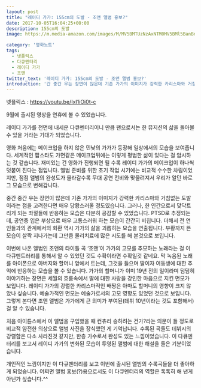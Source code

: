 ```yaml
---
layout: post
title: "레이디 가가: 155cm의 도발 - 조앤 앨범 홍보?"
date: 2017-10-05T16:04:25+00:00
description: 155cm의 도발
image: https://m.media-amazon.com/images/M/MV5BMTUzNzAxNTM0MV5BMl5BanBnXkFtZTgwODE1NzMzMzI@._V1_SY1000_CR0,0,674,1000_AL_.jpg

category: '영화노트'  
tags: 
  - 넷플릭스
  - 다큐멘터리
  - 레이디 가가
  - 조앤
twitter_text: '레이디 가가: 155cm의 도발 - 조앤 앨범 홍보?'
introduction: '간 중간 우는 장면이 많은데 기존 가가의 이미지가 강력한 카리스마와 거침없는 도발이라는 점을 고려한다면 매우 당황스러울 정도였습니다.'
---
```


넷플릭스 : <https://youtu.be/IxI1iOi0t-c>
  
9월에 출시된 영상을 연휴에 볼 수 있었습니다.
  
레이디 가가를 전면에 내세운 다큐멘터리이니 만큼 팬으로서는 한 뮤지션의 삶을 돌아볼 수 있을 거라는 기대가 되었습니다.

영화 처음에는 메이크업을 하지 않은 민낯의 가가가 등장해 일상에서의 모습을 보여줍니다. 세계적인 팝스타도 가면같은 메이크업뒤에는 이렇게 평범한 삶이 있다는 걸 암시하는 것 같습니다. 재미있는 건 영화가 진행되면 될 수록 레이디 가가의 메이크업이 하나씩 덧붙여 진다는 점입니다. 앨범 준비를 위한 초기 작업 시기에는 비교적 수수한 차림이었지만, 점점 앨범의 완성도가 올라갈수록 무대 공연 전비와 맞물려져서 우리가 알던 바로 그 모습으로 변해갑니다.

중간 중간 우는 장면이 많은데 기존 가가의 이미지가 강력한 카리스마와 거침없는 도발이라는 점을 고려한다면 매우 당황스러울 정도였습니다. 그러나, 한 인간으로서 맞닥트리게 되는 좌절들에 반응하는 모습은 다분히 공감할 수 있었습니다. PTSD로 추정되는데, 공연중 입은 부상으로 매우 고통스러워 하는 모습이 간간히 비칩니다. 더해서 전 연인들과의 관계에서의 회환 역시 가가의 삶을 괴롭히는 모습을 연출됩니다. 부황까지 뜬 모습이 살짝 지나가는데 그만큼 물리치료에 많은 시도를 해 본것으로 보입니다.

이번에 나온 앨범인 조앤의 타이틀 곡 &#8216;조앤&#8217;이 가가의 고모를 추모하는 노래라는 걸 이 다큐멘트러리를 통해서 알 수 있었던 것도 수확이라면 수확일것 같네요. 막 녹음된 노래를 아이폰으로 아버지와 할머니 앞에서 트는데, 그것을 들으며 딸이자 여동생에 대한 추억에 반응하는 모습을 볼 수 있습니다. 가가의 할머니가 이미 19년 전의 일이라며 덤덤히 이야기하는 장면은 세월의 흐름속에서 딸에 대한 사랑을 강인한 마음으로 지킨 면모가 보입니다. 레이디 가가의 강렬한 카리스마적인 배짱은 아마도 할머니의 영향이 크지 않았나 싶습니다. 예술가적인 면모는 예술가로서의 고모 영향도 있었던 것으로 보입니다. 그렇게 본다면 조앤 앨범은 가가에게 큰 의미가 부여된(데뷔 10년이라는 것도 포함해서) 걸 알 수 있습니다.

처음 아이튠스에서 이 앨범을 구입했을 때 컨츄리 송하려는 건가?라는 의문이 들 정도로 비교적 얌전한 의상으로 앨범 사진을 장식했던 게 기억납니다. 수록된 곡들도 데뷔시의 강렬함은 다소 사라진것 같지만, 한층 가수로서 완성도 있는 느낌이었습니다. 이 다큐멘터리를 보고서 레이디 가가의 변화된 모습이 투영된 앨범에 대한 해설을 들은 기분이었습니다.

개인적인 느낌이지만 이 다큐멘터리를 보고 이번에 출시된 앨범의 수록곡들을 더 좋아하게 되었습니다. 어쩌면 앨범 홍보(?)용으로서도 이 다큐멘터리의 역할은 톡톡히 해 낸게 아닌가 싶습니다.^^